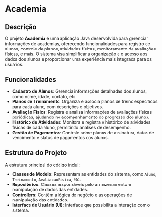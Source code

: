 # Academia

## Descrição

O projeto **Academia** é uma aplicação Java desenvolvida para gerenciar informações de academias, oferecendo funcionalidades para registro de alunos, controle de planos, atividades físicas, monitoramento de avaliações físicas, e mais. O sistema visa simplificar a organização e o acesso aos dados dos alunos e proporcionar uma experiência mais integrada para os usuários.

## Funcionalidades

- **Cadastro de Alunos**: Gerencia informações detalhadas dos alunos, como nome, idade, contato, etc.
- **Planos de Treinamento**: Organiza e associa planos de treino específicos para cada aluno, com descrições e objetivos.
- **Avaliação Física**: Registra e analisa informações de avaliações físicas periódicas, ajudando no acompanhamento do progresso dos alunos.
- **Histórico de Atividades**: Monitora e registra o histórico de atividades físicas de cada aluno, permitindo análises de desempenho.
- **Gestão de Pagamentos**: Controle sobre planos de assinatura, datas de vencimento e status de pagamentos dos alunos.

## Estrutura do Projeto

A estrutura principal do código inclui:

- **Classes de Modelo**: Representam as entidades do sistema, como `Aluno`, `Treinamento`, `AvaliacaoFisica`, etc.
- **Repositórios**: Classes responsáveis pelo armazenamento e manipulação de dados das entidades.
- **Controllers**: Contêm a lógica de negócio e as operações de manipulação das entidades.
- **Interface de Usuário (UI)**: Interface que possibilita a interação com o sistema.
